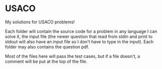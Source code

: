 # USACO
My solutions for USACO problems!

Each folder will contain the source code for a problem in any language I can solve it, the input file (the newer question that read from stdin and print to stdout will also have an input file so I don't have to type in the input). Each folder may also contains the question pdf. 

Most of the files here will pass the test cases, but if a file doesn't, a comment will be put at the top of the file. 
